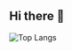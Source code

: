 ## Hi there 👋

<!--
**dyk4ever0/dyk4ever0** is a ✨ _special_ ✨ repository because its `README.md` (this file) appears on your GitHub profile.

Here are some ideas to get you started:

- 🔭 I’m currently working on ...
- 🌱 I’m currently learning ...
- 👯 I’m looking to collaborate on ...
- 🤔 I’m looking for help with ...
- 💬 Ask me about ...
- 📫 How to reach me: ...
- 😄 Pronouns: ...
- ⚡ Fun fact: ...
-->
<!-- 
[![Doyeon's GitHub stats](https://github-readme-stats.vercel.app/api?username=dyk4ever0&show_icons=true&theme=transparent)](https://github.com/dyk4ever0/github-readme-stats) 
-->
![Top Langs](https://github-readme-stats.vercel.app/api/top-langs/?username=dyk4ever0&layout=compact&theme=transparent)
